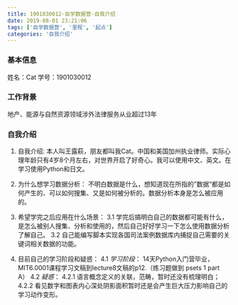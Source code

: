 ```yaml
---
title: 1901030012-自学数据营-自我介绍
date: 2019-08-01 23:21:06
tags: ['自学数据营', '里程', '起点']
categories: '自我介绍'
---
```


### 基本信息

姓名：Cat
学号：1901030012

### 工作背景

地产、能源与自然资源领域涉外法律服务从业超过13年

### 自我介绍

1. 自我介绍:
本人叫王露萩，朋友都叫我Cat。中国和美国加州执业律师。实际心理年龄只有4岁8个月左右，对世界开启了好奇心。我可以使用中文、英文。在学习使用Python和日文。

2. 为什么想学习数据分析：
不明白数据是什么，想知道现在所指的”数据“都是如何产生的、可以如何搜集、又是如何被分析的。数据分析本身是怎么被应用的。

3. 希望学完之后应用在什么场景：
3.1  学完后搞明白自己的数据都可能有什么，是怎么被别人搜集、分析和使用的，然后自己好好学习一下怎么使用数据分析了解自己。
3.2  自己能编写脚本实现各国司法案例数据库内捕捉自己需要的关键词相关数据的功能。

4. 目前自己的学习阶段和疑惑：
4.1 *学习阶段*：
14天Python入门营毕业，MIT6.0001课程学习文稿到lecture8文稿的p12.（练习题做到 psets 1 part A）
4.2 *疑惑*：
    4.2.1  语言概念定义的关联，范畴，暂时还没有梳理明白；
    4.2.2  看见数字和图表内心深处阴影面积暂时还是会产生巨大压力影响自己的学习动作变形。

